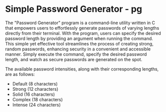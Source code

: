 
# Simple Password Generator - pg

The "Password Generator" program is a command-line utility written in C that empowers users to effortlessly generate passwords of varying lengths directly from their terminal. With the program, users can specify the desired password length by providing an argument when running the command. This simple yet effective tool streamlines the process of creating strong, random passwords, enhancing security in a convenient and accessible manner. Simply execute the command, specify the desired password length, and watch as secure passwords are generated on the spot.


The available password intensities, along with their corresponding lengths, are as follows:

- Default (8 characters)
- Strong (12 characters)
- Solid (16 characters)
- Complex (18 characters)
- Intense (24 characters)

